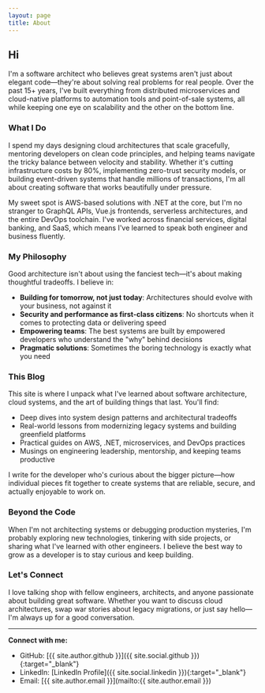 ```yaml
---
layout: page
title: About
---
```


## Hi

I'm a software architect who believes great systems aren't just about elegant code—they're about solving real problems for real people. Over the past 15+ years, I've built everything from distributed microservices and cloud-native platforms to automation tools and point-of-sale systems, all while keeping one eye on scalability and the other on the bottom line.

### What I Do

I spend my days designing cloud architectures that scale gracefully, mentoring developers on clean code principles, and helping teams navigate the tricky balance between velocity and stability. Whether it's cutting infrastructure costs by 80%, implementing zero-trust security models, or building event-driven systems that handle millions of transactions, I'm all about creating software that works beautifully under pressure.

My sweet spot is AWS-based solutions with .NET at the core, but I'm no stranger to GraphQL APIs, Vue.js frontends, serverless architectures, and the entire DevOps toolchain. I've worked across financial services, digital banking, and SaaS, which means I've learned to speak both engineer and business fluently.

### My Philosophy

Good architecture isn't about using the fanciest tech—it's about making thoughtful tradeoffs. I believe in:

- **Building for tomorrow, not just today**: Architectures should evolve with your business, not against it
- **Security and performance as first-class citizens**: No shortcuts when it comes to protecting data or delivering speed
- **Empowering teams**: The best systems are built by empowered developers who understand the "why" behind decisions
- **Pragmatic solutions**: Sometimes the boring technology is exactly what you need

### This Blog

This site is where I unpack what I've learned about software architecture, cloud systems, and the art of building things that last. You'll find:

- Deep dives into system design patterns and architectural tradeoffs
- Real-world lessons from modernizing legacy systems and building greenfield platforms
- Practical guides on AWS, .NET, microservices, and DevOps practices
- Musings on engineering leadership, mentorship, and keeping teams productive

I write for the developer who's curious about the bigger picture—how individual pieces fit together to create systems that are reliable, secure, and actually enjoyable to work on.

### Beyond the Code

When I'm not architecting systems or debugging production mysteries, I'm probably exploring new technologies, tinkering with side projects, or sharing what I've learned with other engineers. I believe the best way to grow as a developer is to stay curious and keep building.

### Let's Connect

I love talking shop with fellow engineers, architects, and anyone passionate about building great software. Whether you want to discuss cloud architectures, swap war stories about legacy migrations, or just say hello—I'm always up for a good conversation.

---

**Connect with me:**
- GitHub: [{{ site.author.github }}]({{ site.social.github }}){:target="_blank"}
- LinkedIn: [LinkedIn Profile]({{ site.social.linkedin }}){:target="_blank"}
- Email: [{{ site.author.email }}](mailto:{{ site.author.email }})